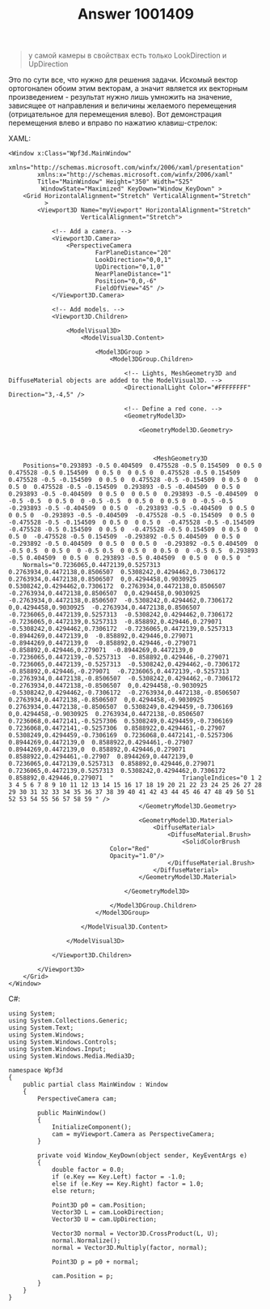﻿---
title: "Answer 1001409"
se.owner.user_id: 240512
se.owner.display_name: "MSDN.WhiteKnight"
se.owner.link: "https://ru.stackoverflow.com/users/240512/msdn-whiteknight"
se.answer_id: 1001409
se.question_id: 1000547
se.post_type: answer
se.score: 0
se.is_accepted: False
---
<blockquote>
  <p>у самой камеры в свойствах есть только LookDirection и UpDirection</p>
</blockquote>

<p>Это по сути все, что нужно для решения задачи. Искомый вектор ортогонален обоим этим векторам, а значит является их векторным произведением - результат нужно лишь умножить на значение, зависящее от направления и величины желаемого перемещения (отрицательное для перемещения влево). Вот демонстрация перемещения влево и вправо по нажатию клавиш-стрелок:</p>

<p>XAML:</p>

<pre class="lang-xml prettyprint-override"><code>&lt;Window x:Class="Wpf3d.MainWindow"
        xmlns="http://schemas.microsoft.com/winfx/2006/xaml/presentation"
        xmlns:x="http://schemas.microsoft.com/winfx/2006/xaml"
        Title="MainWindow" Height="350" Width="525"
         WindowState="Maximized" KeyDown="Window_KeyDown" &gt;
    &lt;Grid HorizontalAlignment="Stretch" VerticalAlignment="Stretch"
          &gt;
        &lt;Viewport3D Name="myViewport" HorizontalAlignment="Stretch"
                    VerticalAlignment="Stretch"&gt;

            &lt;!-- Add a camera. --&gt;
            &lt;Viewport3D.Camera&gt;
                &lt;PerspectiveCamera 
                        FarPlaneDistance="20" 
                        LookDirection="0,0,1" 
                        UpDirection="0,1,0" 
                        NearPlaneDistance="1" 
                        Position="0,0,-6" 
                        FieldOfView="45" /&gt;
            &lt;/Viewport3D.Camera&gt;

            &lt;!-- Add models. --&gt;
            &lt;Viewport3D.Children&gt;

                &lt;ModelVisual3D&gt;
                    &lt;ModelVisual3D.Content&gt;

                        &lt;Model3DGroup &gt;
                            &lt;Model3DGroup.Children&gt;

                                &lt;!-- Lights, MeshGeometry3D and DiffuseMaterial objects are added to the ModelVisual3D. --&gt;
                                &lt;DirectionalLight Color="#FFFFFFFF" Direction="3,-4,5" /&gt;

                                &lt;!-- Define a red cone. --&gt;
                                &lt;GeometryModel3D&gt;

                                    &lt;GeometryModel3D.Geometry&gt;



                                        &lt;MeshGeometry3D 
    Positions="0.293893 -0.5 0.404509  0.475528 -0.5 0.154509  0 0.5 0  0.475528 -0.5 0.154509  0 0.5 0  0 0.5 0  0.475528 -0.5 0.154509  0.475528 -0.5 -0.154509  0 0.5 0  0.475528 -0.5 -0.154509  0 0.5 0  0 0.5 0  0.475528 -0.5 -0.154509  0.293893 -0.5 -0.404509  0 0.5 0  0.293893 -0.5 -0.404509  0 0.5 0  0 0.5 0  0.293893 -0.5 -0.404509  0 -0.5 -0.5  0 0.5 0  0 -0.5 -0.5  0 0.5 0  0 0.5 0  0 -0.5 -0.5  -0.293893 -0.5 -0.404509  0 0.5 0  -0.293893 -0.5 -0.404509  0 0.5 0  0 0.5 0  -0.293893 -0.5 -0.404509  -0.475528 -0.5 -0.154509  0 0.5 0  -0.475528 -0.5 -0.154509  0 0.5 0  0 0.5 0  -0.475528 -0.5 -0.154509  -0.475528 -0.5 0.154509  0 0.5 0  -0.475528 -0.5 0.154509  0 0.5 0  0 0.5 0  -0.475528 -0.5 0.154509  -0.293892 -0.5 0.404509  0 0.5 0  -0.293892 -0.5 0.404509  0 0.5 0  0 0.5 0  -0.293892 -0.5 0.404509  0 -0.5 0.5  0 0.5 0  0 -0.5 0.5  0 0.5 0  0 0.5 0  0 -0.5 0.5  0.293893 -0.5 0.404509  0 0.5 0  0.293893 -0.5 0.404509  0 0.5 0  0 0.5 0  " 
    Normals="0.7236065,0.4472139,0.5257313  0.2763934,0.4472138,0.8506507  0.5308242,0.4294462,0.7306172  0.2763934,0.4472138,0.8506507  0,0.4294458,0.9030925  0.5308242,0.4294462,0.7306172  0.2763934,0.4472138,0.8506507  -0.2763934,0.4472138,0.8506507  0,0.4294458,0.9030925  -0.2763934,0.4472138,0.8506507  -0.5308242,0.4294462,0.7306172  0,0.4294458,0.9030925  -0.2763934,0.4472138,0.8506507  -0.7236065,0.4472139,0.5257313  -0.5308242,0.4294462,0.7306172  -0.7236065,0.4472139,0.5257313  -0.858892,0.429446,0.279071  -0.5308242,0.4294462,0.7306172  -0.7236065,0.4472139,0.5257313  -0.8944269,0.4472139,0  -0.858892,0.429446,0.279071  -0.8944269,0.4472139,0  -0.858892,0.429446,-0.279071  -0.858892,0.429446,0.279071  -0.8944269,0.4472139,0  -0.7236065,0.4472139,-0.5257313  -0.858892,0.429446,-0.279071  -0.7236065,0.4472139,-0.5257313  -0.5308242,0.4294462,-0.7306172  -0.858892,0.429446,-0.279071  -0.7236065,0.4472139,-0.5257313  -0.2763934,0.4472138,-0.8506507  -0.5308242,0.4294462,-0.7306172  -0.2763934,0.4472138,-0.8506507  0,0.4294458,-0.9030925  -0.5308242,0.4294462,-0.7306172  -0.2763934,0.4472138,-0.8506507  0.2763934,0.4472138,-0.8506507  0,0.4294458,-0.9030925  0.2763934,0.4472138,-0.8506507  0.5308249,0.4294459,-0.7306169  0,0.4294458,-0.9030925  0.2763934,0.4472138,-0.8506507  0.7236068,0.4472141,-0.5257306  0.5308249,0.4294459,-0.7306169  0.7236068,0.4472141,-0.5257306  0.8588922,0.4294461,-0.27907  0.5308249,0.4294459,-0.7306169  0.7236068,0.4472141,-0.5257306  0.8944269,0.4472139,0  0.8588922,0.4294461,-0.27907  0.8944269,0.4472139,0  0.858892,0.429446,0.279071  0.8588922,0.4294461,-0.27907  0.8944269,0.4472139,0  0.7236065,0.4472139,0.5257313  0.858892,0.429446,0.279071  0.7236065,0.4472139,0.5257313  0.5308242,0.4294462,0.7306172  0.858892,0.429446,0.279071  "                   TriangleIndices="0 1 2 3 4 5 6 7 8 9 10 11 12 13 14 15 16 17 18 19 20 21 22 23 24 25 26 27 28 29 30 31 32 33 34 35 36 37 38 39 40 41 42 43 44 45 46 47 48 49 50 51 52 53 54 55 56 57 58 59 " /&gt;
                                    &lt;/GeometryModel3D.Geometry&gt;

                                    &lt;GeometryModel3D.Material&gt;
                                        &lt;DiffuseMaterial&gt;
                                            &lt;DiffuseMaterial.Brush&gt;
                                                &lt;SolidColorBrush 
                            Color="Red" 
                            Opacity="1.0"/&gt;
                                            &lt;/DiffuseMaterial.Brush&gt;
                                        &lt;/DiffuseMaterial&gt;
                                    &lt;/GeometryModel3D.Material&gt;

                                &lt;/GeometryModel3D&gt;

                            &lt;/Model3DGroup.Children&gt;
                        &lt;/Model3DGroup&gt;

                    &lt;/ModelVisual3D.Content&gt;

                &lt;/ModelVisual3D&gt;

            &lt;/Viewport3D.Children&gt;

        &lt;/Viewport3D&gt;
    &lt;/Grid&gt;
&lt;/Window&gt;
</code></pre>

<p>C#:</p>

<pre><code>using System;
using System.Collections.Generic;
using System.Text;
using System.Windows;
using System.Windows.Controls;
using System.Windows.Input;
using System.Windows.Media.Media3D;

namespace Wpf3d
{
    public partial class MainWindow : Window
    {
        PerspectiveCamera cam;

        public MainWindow()
        {
            InitializeComponent();
            cam = myViewport.Camera as PerspectiveCamera;
        }  

        private void Window_KeyDown(object sender, KeyEventArgs e)
        {
            double factor = 0.0;
            if (e.Key == Key.Left) factor = -1.0;
            else if (e.Key == Key.Right) factor = 1.0;
            else return;

            Point3D p0 = cam.Position;
            Vector3D L = cam.LookDirection;
            Vector3D U = cam.UpDirection;

            Vector3D normal = Vector3D.CrossProduct(L, U);
            normal.Normalize();
            normal = Vector3D.Multiply(factor, normal);            

            Point3D p = p0 + normal;            

            cam.Position = p;
        }
    }
}
</code></pre>
